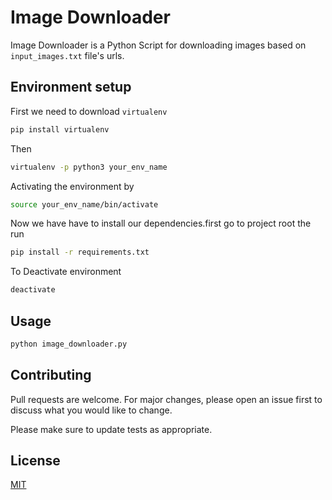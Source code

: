 # Image Downloader

Image Downloader is a Python Script for downloading images based on `input_images.txt` file's urls.

## Environment setup
First we need to download `virtualenv`

```bash
pip install virtualenv
```
Then 
```bash 
virtualenv -p python3 your_env_name
```
Activating the environment by
```bash 
source your_env_name/bin/activate
```
Now we have have to install our dependencies.first go to project root the run
```bash
pip install -r requirements.txt
```
To Deactivate environment
```bash 
deactivate
```


## Usage

```bash
python image_downloader.py 
```


## Contributing
Pull requests are welcome. For major changes, please open an issue first to discuss what you would like to change.

Please make sure to update tests as appropriate.

## License
[MIT](https://choosealicense.com/licenses/mit/)



